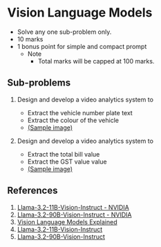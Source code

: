 # Vision Language Models
- Solve any one sub-problem only.
- 10 marks
- 1 bonus point for simple and compact prompt
  - Note
    - Total marks will be capped at 100 marks.
      
## Sub-problems 
1. Design and develop a video analytics system to
   - Extract the vehicle number plate text
   - Extract the colour of the vehicle
   - [(Sample image)](ANPR/Sample.png)
     
2. Design and develop a video analytics system to
   - Extract the total bill value
   - Extract the GST value value
   - [(Sample image)](VLM/RestaurantInvoice.jpg)

## References
1. [Llama-3.2-11B-Vision-Instruct - NVIDIA](https://build.nvidia.com/meta/llama-3.2-11b-vision-instruct)
2. [Llama-3.2-90B-Vision-Instruct - NVIDIA](https://build.nvidia.com/meta/llama-3.2-90b-vision-instruct)
3. [Vision Language Models Explained](https://huggingface.co/blog/vlms)
4. [Llama-3.2-11B-Vision-Instruct](https://huggingface.co/meta-llama/Llama-3.2-11B-Vision-Instruct)
5. [Llama-3.2-90B-Vision-Instruct](https://huggingface.co/meta-llama/Llama-3.2-90B-Vision-Instruct)
